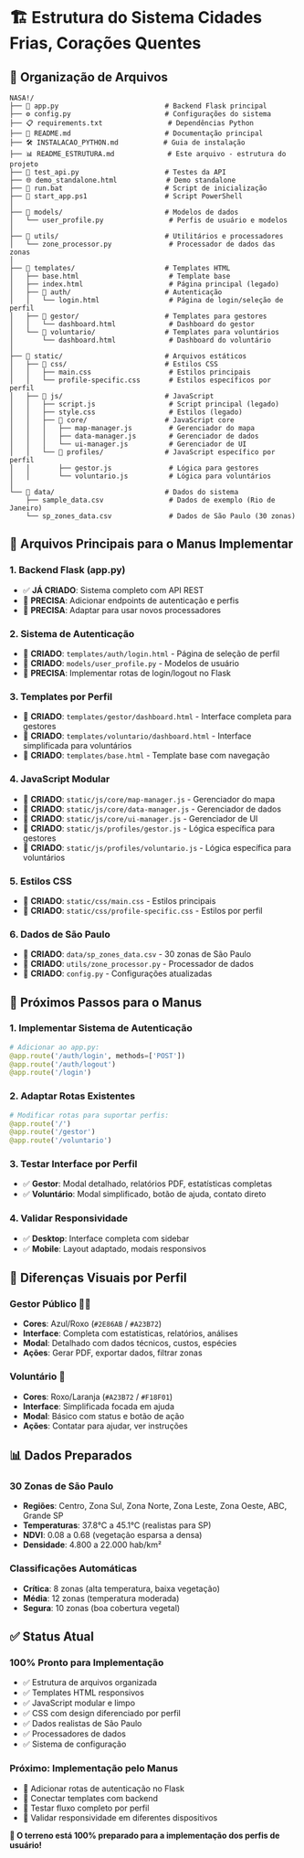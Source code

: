 # 🏗️ Estrutura do Sistema Cidades Frias, Corações Quentes

## 📁 Organização de Arquivos

```
NASA!/
├── 📄 app.py                          # Backend Flask principal
├── ⚙️ config.py                       # Configurações do sistema
├── 📋 requirements.txt                # Dependências Python
├── 📖 README.md                       # Documentação principal
├── 🛠️ INSTALACAO_PYTHON.md           # Guia de instalação
├── 📊 README_ESTRUTURA.md             # Este arquivo - estrutura do projeto
├── 🧪 test_api.py                     # Testes da API
├── 🌐 demo_standalone.html            # Demo standalone
├── 🚀 run.bat                         # Script de inicialização
├── 🔧 start_app.ps1                   # Script PowerShell
│
├── 📁 models/                         # Modelos de dados
│   └── user_profile.py                # Perfis de usuário e modelos
│
├── 📁 utils/                          # Utilitários e processadores
│   └── zone_processor.py              # Processador de dados das zonas
│
├── 📁 templates/                      # Templates HTML
│   ├── base.html                      # Template base
│   ├── index.html                     # Página principal (legado)
│   ├── 📁 auth/                       # Autenticação
│   │   └── login.html                 # Página de login/seleção de perfil
│   ├── 📁 gestor/                     # Templates para gestores
│   │   └── dashboard.html             # Dashboard do gestor
│   └── 📁 voluntario/                 # Templates para voluntários
│       └── dashboard.html             # Dashboard do voluntário
│
├── 📁 static/                         # Arquivos estáticos
│   ├── 📁 css/                        # Estilos CSS
│   │   ├── main.css                   # Estilos principais
│   │   └── profile-specific.css       # Estilos específicos por perfil
│   ├── 📁 js/                         # JavaScript
│   │   ├── script.js                  # Script principal (legado)
│   │   ├── style.css                  # Estilos (legado)
│   │   ├── 📁 core/                   # JavaScript core
│   │   │   ├── map-manager.js         # Gerenciador do mapa
│   │   │   ├── data-manager.js        # Gerenciador de dados
│   │   │   └── ui-manager.js          # Gerenciador de UI
│   │   └── 📁 profiles/               # JavaScript específico por perfil
│   │       ├── gestor.js              # Lógica para gestores
│   │       └── voluntario.js          # Lógica para voluntários
│
└── 📁 data/                           # Dados do sistema
    ├── sample_data.csv                # Dados de exemplo (Rio de Janeiro)
    └── sp_zones_data.csv              # Dados de São Paulo (30 zonas)
```

## 🎯 Arquivos Principais para o Manus Implementar

### 1. **Backend Flask (app.py)**
- ✅ **JÁ CRIADO**: Sistema completo com API REST
- 🔧 **PRECISA**: Adicionar endpoints de autenticação e perfis
- 🔧 **PRECISA**: Adaptar para usar novos processadores

### 2. **Sistema de Autenticação**
- 📄 **CRIADO**: `templates/auth/login.html` - Página de seleção de perfil
- 📄 **CRIADO**: `models/user_profile.py` - Modelos de usuário
- 🔧 **PRECISA**: Implementar rotas de login/logout no Flask

### 3. **Templates por Perfil**
- 📄 **CRIADO**: `templates/gestor/dashboard.html` - Interface completa para gestores
- 📄 **CRIADO**: `templates/voluntario/dashboard.html` - Interface simplificada para voluntários
- 📄 **CRIADO**: `templates/base.html` - Template base com navegação

### 4. **JavaScript Modular**
- 📄 **CRIADO**: `static/js/core/map-manager.js` - Gerenciador do mapa
- 📄 **CRIADO**: `static/js/core/data-manager.js` - Gerenciador de dados
- 📄 **CRIADO**: `static/js/core/ui-manager.js` - Gerenciador de UI
- 📄 **CRIADO**: `static/js/profiles/gestor.js` - Lógica específica para gestores
- 📄 **CRIADO**: `static/js/profiles/voluntario.js` - Lógica específica para voluntários

### 5. **Estilos CSS**
- 📄 **CRIADO**: `static/css/main.css` - Estilos principais
- 📄 **CRIADO**: `static/css/profile-specific.css` - Estilos por perfil

### 6. **Dados de São Paulo**
- 📄 **CRIADO**: `data/sp_zones_data.csv` - 30 zonas de São Paulo
- 📄 **CRIADO**: `utils/zone_processor.py` - Processador de dados
- 📄 **CRIADO**: `config.py` - Configurações atualizadas

## 🚀 Próximos Passos para o Manus

### 1. **Implementar Sistema de Autenticação**
```python
# Adicionar ao app.py:
@app.route('/auth/login', methods=['POST'])
@app.route('/auth/logout')
@app.route('/login')
```

### 2. **Adaptar Rotas Existentes**
```python
# Modificar rotas para suportar perfis:
@app.route('/')
@app.route('/gestor')
@app.route('/voluntario')
```

### 3. **Testar Interface por Perfil**
- ✅ **Gestor**: Modal detalhado, relatórios PDF, estatísticas completas
- ✅ **Voluntário**: Modal simplificado, botão de ajuda, contato direto

### 4. **Validar Responsividade**
- ✅ **Desktop**: Interface completa com sidebar
- ✅ **Mobile**: Layout adaptado, modais responsivos

## 🎨 Diferenças Visuais por Perfil

### **Gestor Público** 👨‍💼
- **Cores**: Azul/Roxo (`#2E86AB` / `#A23B72`)
- **Interface**: Completa com estatísticas, relatórios, análises
- **Modal**: Detalhado com dados técnicos, custos, espécies
- **Ações**: Gerar PDF, exportar dados, filtrar zonas

### **Voluntário** 🌳
- **Cores**: Roxo/Laranja (`#A23B72` / `#F18F01`)
- **Interface**: Simplificada focada em ajuda
- **Modal**: Básico com status e botão de ação
- **Ações**: Contatar para ajudar, ver instruções

## 📊 Dados Preparados

### **30 Zonas de São Paulo**
- **Regiões**: Centro, Zona Sul, Zona Norte, Zona Leste, Zona Oeste, ABC, Grande SP
- **Temperaturas**: 37.8°C a 45.1°C (realistas para SP)
- **NDVI**: 0.08 a 0.68 (vegetação esparsa a densa)
- **Densidade**: 4.800 a 22.000 hab/km²

### **Classificações Automáticas**
- **Crítica**: 8 zonas (alta temperatura, baixa vegetação)
- **Média**: 12 zonas (temperatura moderada)
- **Segura**: 10 zonas (boa cobertura vegetal)

## ✅ Status Atual

### **100% Pronto para Implementação**
- ✅ Estrutura de arquivos organizada
- ✅ Templates HTML responsivos
- ✅ JavaScript modular e limpo
- ✅ CSS com design diferenciado por perfil
- ✅ Dados realistas de São Paulo
- ✅ Processadores de dados
- ✅ Sistema de configuração

### **Próximo: Implementação pelo Manus**
- 🔧 Adicionar rotas de autenticação no Flask
- 🔧 Conectar templates com backend
- 🔧 Testar fluxo completo por perfil
- 🔧 Validar responsividade em diferentes dispositivos

**🎉 O terreno está 100% preparado para a implementação dos perfis de usuário!**

